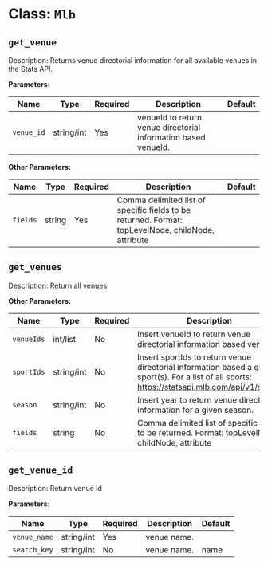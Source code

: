 Class: `Mlb`
===================

`get_venue`
----------

Description: Returns venue directorial information for all available venues in the Stats API.

**Parameters:**

| Name       | Type      | Required | Description                         | Default
| ---------- | --------- | -------- | ----------------------------------- | -------
| `venue_id`  | string/int | Yes      | venueId to return venue directorial information based venueId. |


**Other Parameters:**

| Name       | Type      | Required | Description                         | Default
| ---------- | --------- | -------- | ----------------------------------- | -------
| `fields`   | string | Yes       | Comma delimited list of specific fields to be returned. Format: topLevelNode, childNode, attribute | 

`get_venues`
----------

Description: Return all venues

**Other Parameters:**

| Name       | Type      | Required | Description                         | Default
| ---------- | --------- | -------- | ----------------------------------- | -------
| `venueIds`   | int/list | No | Insert venueId to return venue directorial information based venueId. | 
| `sportIds`   | string/int | No | Insert sportIds to return venue directorial information based a given sport(s). For a list of all sports: https://statsapi.mlb.com/api/v1/sports | 
| `season`   | string/int | No | Insert year to return venue directorial information for a given season.  | 
| `fields`   | string | No | Comma delimited list of specific fields to be returned. Format: topLevelNode, childNode, attribute | 

`get_venue_id`
----------

Description: Return venue id

**Parameters:**

| Name       | Type      | Required | Description                         | Default
| ---------- | --------- | -------- | ----------------------------------- | -------
| `venue_name`  | string/int | Yes      | venue name. |
| `search_key`  | string/int | No      | venue name. | name
